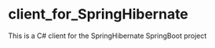client_for_SpringHibernate
==========================

This is a C# client for the SpringHibernate SpringBoot project
